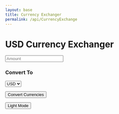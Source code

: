 ```yaml
---
layout: base
title: Currency Exchanger
permalink: /api/CurrencyExchange
---
```


<style>

body {
transition: background-color 0.3s, color 0.3s;
}
button.lightmode {
color: #d4cecd;
border: 2px inset;
border-radius: 5px;
}
button.darkmode {
color: #000036;
border: 2px inset;
border-radius: 5px;
}
body.lightmode {
color: #ffffff;
background-color: #ffffff;
}
body.darkmode {
color: #1c1c1c;
background-color: #1c1c1c;
}

</style>

<body>

<h1>USD Currency Exchanger</h1>

<input id="amount" type="number" placeholder="Amount">

<h3>Convert To</h3>
<select id="Convert to">
    <option>USD</option>
    <option>EUR</option>
    <option>CAD</option>
    <option>CNY</option>
    <option>ZAR</option>
</select>


<button onclick="conversion()"> Convert Currencies</button>

<button onclick="colormode()"> Light Mode </button>

<script>


async function conversion() {
    const amount = document.getElementById("amount").value;
    const convertTo = document.getElementById("Convert to").value;
    const converter = await fetch(`https://api.freecurrencyapi.com/v1/latest?apikey=fca_live_kbReXEndi2qtPBsupWuLTRPhWR2zFbY1tXW9jXXL&currencies=EUR%2CUSD%2CCAD%2CCNY%2CZAR`);
    const converting = await res.json();
    const rate = data.data[toCurrency];
    const result = amount * rate;

    if(amount <= 0) {
        document.getElementById("result").innerText = "Please enter a valid amount.";
        return;
    }

    document.getElementById("result").innerText = `${amount} USD = ${converted.toFixed(2)} ${toCurrency}`;
}

function colormode() {
      const body = document.body;
      const button = document.getElementById("themeToggle");

if (body.classList.contains("lightmode")) {
    body.classList.remove("lightmode");
    body.classList.add("darkmode");
    button.innerText = "Light Mode";
    localStorage.setItem("theme", "darkmode");
    } else {
    body.classList.remove("darkmode");
    body.classList.add("lightmode");
    button.innerText = "Dark Mode";
    localStorage.setItem("theme", "lightmode");
    }
}



</script>

</body>